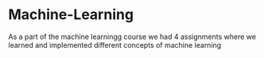 # Machine-Learning
As a part of the machine learningg course we had 4 assignments where we learned and implemented different concepts of machine learning
